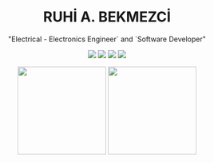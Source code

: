<h1 align="center">
    RUHİ A. BEKMEZCİ
</h1>
<p align="center">
 "Electrical - Electronics Engineer` and `Software Developer"
</p>

<p align="center">
<a href="https://www.linkedin.com/in/ruhi-atakan-bekmezci-09443270/"><img src="https://img.shields.io/badge/LINKEDIN-D14836?style=for-the-badge&logo=linkedin&logoColor=white&color=blue"></a>
<a href="https://medium.com/@ruhiatakanbekmezci"><img src="https://img.shields.io/badge/MEDIUM-D14836?style=for-the-badge&logo=medium&logoColor=white&color=gray"></a>
<a href="https://www.instagram.com/ruhi_atakan/"><img src="https://img.shields.io/badge/INSTAGRAM-D14836?style=for-the-badge&logo=instagram&logoColor=white&color=red"></a>
<a href="https://twitter.com/ruhiabekmezci"><img src="https://img.shields.io/badge/TWITTER-D14836?style=for-the-badge&logo=twitter&logoColor=white&color=blue"></a>
</p>

<p align="center">
    <img height=177 src="https://github-readme-stats.vercel.app/api?username=ruhibekmezci&show_icons=true&bg_color=0d1117&text_color=bdc3c7&title_color=f1c40f&icon_color=f1c40f&hide_border=true"> <img height=177 src="https://github-readme-stats.vercel.app/api/top-langs/?username=ruhibekmezci&bg_color=0d1117&text_color=bdc3c7&title_color=f1c40f&hide_border=true&layout=compact&langs_count=7">
</p>


<!-- ![](https://github-readme-stats.vercel.app/api?username=ruhibekmezci&count_private=true) -->
